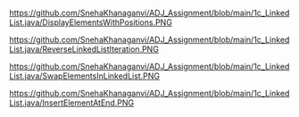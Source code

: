 https://github.com/SnehaKhanaganvi/ADJ_Assignment/blob/main/1c_LinkedList.java/DisplayElementsWithPositions.PNG

https://github.com/SnehaKhanaganvi/ADJ_Assignment/blob/main/1c_LinkedList.java/ReverseLinkedListIteration.PNG

https://github.com/SnehaKhanaganvi/ADJ_Assignment/blob/main/1c_LinkedList.java/SwapElementsInLinkedList.PNG

https://github.com/SnehaKhanaganvi/ADJ_Assignment/blob/main/1c_LinkedList.java/InsertElementAtEnd.PNG
